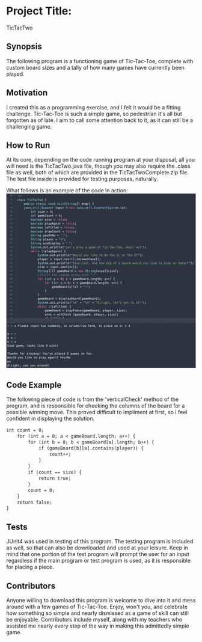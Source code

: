 # Project Title:
TicTacTwo
	
## Synopsis
The following program is a functioning game of Tic-Tac-Toe, complete with custom board sizes and a tally of how many
games have currently been played.
	
## Motivation
I created this as a programming exercise, and I felt it would be a fitting challenge.
Tic-Tac-Toe is such a simple game, so pedestrian it's all but forgotten as of late.
I aim to call some attention back to it, as it can still be a challenging game.

## How to Run
At its core, depending on the code running program at your disposal, all you will need is the TicTacTwo.java file,
though you may also require the .class file as well, both of which are provided in the TicTacTwoComplete.zip file. 
The test file inside is provided for testing purposes, naturally.
	
What follows is an example of the code in action:
<img src="Screenshot.png" /> 

## Code Example
The following piece of code is from the 'verticalCheck' method of the program, and is responsible for checking 
the columns of the board for a possible winning move. This proved difficult to impliment at first, so I feel 
confident in displaying the solution.

```
int count = 0;
	for (int a = 0; a < gameBoard.length; a++) {
		for (int b = 0; b < gameBoard[a].length; b++) {
			if (gameBoard[b][a].contains(player)) {
				count++;
			}
		}
		if (count == size) {
			return true;
		}
		count = 0;
	}
	return false;
}	
```

## Tests
JUnit4 was used in testing of this program. 
The testing program is included as well, so that can also be  downloaded and used at your leisure. 
Keep in mind that one portion of the test program will prompt the user for an input regardless if 
the main program or test program is used, as it is responsible for placing a piece.

## Contributors
Anyone willing to download this program is welcome to dive into it and mess around with a few games
of Tic-Tac-Toe. Enjoy, won't you, and celebrate how something so simple and nearly dismissed as a 
game of skill can still be enjoyable.
Contributors include myself, along with my teachers who assisted me nearly every step of the way
in making this admittedly simple game.

